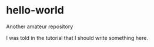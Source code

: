 # hello-world
Another amateur repository

I was told in the tutorial that I should write something here.
